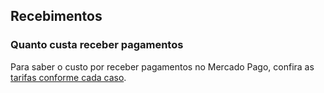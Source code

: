 ## Recebimentos

### Quanto custa receber pagamentos

Para saber o custo por receber pagamentos no Mercado Pago, confira as [tarifas conforme cada caso](https://www.mercadopago.com.br/ajuda/custo-receber-pagamentos_453).